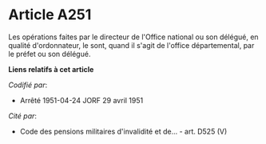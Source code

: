 # Article A251

Les opérations faites par le directeur de l'Office national ou son délégué, en qualité d'ordonnateur, le sont, quand il
s'agit de l'office départemental, par le préfet ou son délégué.

**Liens relatifs à cet article**

_Codifié par_:

  - Arrêté 1951-04-24 JORF 29 avril 1951

_Cité par_:

  - Code des pensions militaires d'invalidité et de... - art. D525 (V)
